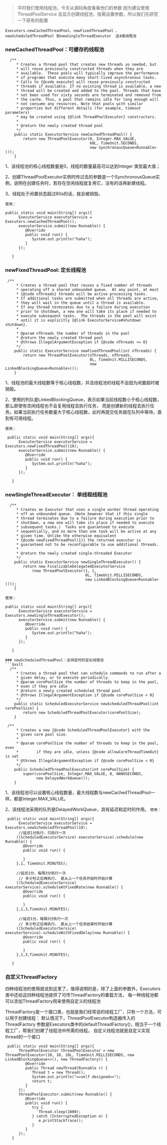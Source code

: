 > 平时我们使用线程池，今天从源码角度看看他们的参数
> 因为建议使用ThreadPoolService 去显示创建线程池，按需设置参数，所以我们先研究一下原有的配置

`Executors.newCachedThreadPool、newFixedThreadPool 、newScheduledThreadPool 和newSingleThreadExecutor  这4类线程池`

### newCachedThreadPool：可缓存的线程池
```$xslt
  /**
     * Creates a thread pool that creates new threads as needed, but
     * will reuse previously constructed threads when they are
     * available.  These pools will typically improve the performance
     * of programs that execute many short-lived asynchronous tasks.
     * Calls to {@code execute} will reuse previously constructed
     * threads if available. If no existing thread is available, a new
     * thread will be created and added to the pool. Threads that have
     * not been used for sixty seconds are terminated and removed from
     * the cache. Thus, a pool that remains idle for long enough will
     * not consume any resources. Note that pools with similar
     * properties but different details (for example, timeout parameters)
     * may be created using {@link ThreadPoolExecutor} constructors.
     *
     * @return the newly created thread pool
     */
    public static ExecutorService newCachedThreadPool() {
        return new ThreadPoolExecutor(0, Integer.MAX_VALUE,
                                      60L, TimeUnit.SECONDS,
                                      new SynchronousQueue<Runnable>());
    }

```
1、该线程池的核心线程数量是0，线程的数量最高可以达到Integer 类型最大值；

2、创建ThreadPoolExecutor实例时传过去的参数是一个SynchronousQueue实例，说明在创建任务时，若存在空闲线程就复用它，没有的话再新建线程。

3、线程处于闲置状态超过60s的话，就会被销毁。

``使用：``
```$xslt
public static void main(String[] args){
      ExecutorService executorService = Executors.newCachedThreadPool();
      executorService.submit(new Runnable() {
         @Override
         public void run() {
            System.out.println("haha");
         }
      });
      
   } 
```

### newFixedThreadPool: 定长线程池
```$xslt
 /**
     * Creates a thread pool that reuses a fixed number of threads
     * operating off a shared unbounded queue.  At any point, at most
     * {@code nThreads} threads will be active processing tasks.
     * If additional tasks are submitted when all threads are active,
     * they will wait in the queue until a thread is available.
     * If any thread terminates due to a failure during execution
     * prior to shutdown, a new one will take its place if needed to
     * execute subsequent tasks.  The threads in the pool will exist
     * until it is explicitly {@link ExecutorService#shutdown shutdown}.
     *
     * @param nThreads the number of threads in the pool
     * @return the newly created thread pool
     * @throws IllegalArgumentException if {@code nThreads <= 0}
     */
    public static ExecutorService newFixedThreadPool(int nThreads) {
        return new ThreadPoolExecutor(nThreads, nThreads,
                                      0L, TimeUnit.MILLISECONDS,
                                      new LinkedBlockingQueue<Runnable>());
    }
```
1、线程池的最大线程数等于核心线程数，并且线程池的线程不会因为闲置超时被销毁。

2、使用的列队是LinkedBlockingQueue，表示如果当前线程数小于核心线程数，那么即使有空闲线程也不会复用线程去执行任务，
而是创建新的线程去执行任务。如果当前执行任务数量大于核心线程数，此时再提交任务就在队列中等待，直到有可用线程。

``使用：``
```$xslt
 public static void main(String[] args){
      ExecutorService executorService = Executors.newFixedThreadPool(10);
      executorService.submit(new Runnable() {
         @Override
         public void run() {
            System.out.println("haha");
         }
      });

   }
```

### newSingleThreadExecutor： 单线程线程池
```$xslt
  /**
     * Creates an Executor that uses a single worker thread operating
     * off an unbounded queue. (Note however that if this single
     * thread terminates due to a failure during execution prior to
     * shutdown, a new one will take its place if needed to execute
     * subsequent tasks.)  Tasks are guaranteed to execute
     * sequentially, and no more than one task will be active at any
     * given time. Unlike the otherwise equivalent
     * {@code newFixedThreadPool(1)} the returned executor is
     * guaranteed not to be reconfigurable to use additional threads.
     *
     * @return the newly created single-threaded Executor
     */
    public static ExecutorService newSingleThreadExecutor() {
        return new FinalizableDelegatedExecutorService
            (new ThreadPoolExecutor(1, 1,
                                    0L, TimeUnit.MILLISECONDS,
                                    new LinkedBlockingQueue<Runnable>()));
    }
```
``使用：``
```$xslt
public static void main(String[] args){
      ExecutorService executorService = Executors.newSingleThreadExecutor();
      executorService.submit(new Runnable() {
         @Override
         public void run() {
            System.out.println("haha");
         }
      });

   }

### newScheduledThreadPool：支持定时的定长线程池
```$xslt
  /**
     * Creates a thread pool that can schedule commands to run after a
     * given delay, or to execute periodically.
     * @param corePoolSize the number of threads to keep in the pool,
     * even if they are idle
     * @return a newly created scheduled thread pool
     * @throws IllegalArgumentException if {@code corePoolSize < 0}
     */
    public static ScheduledExecutorService newScheduledThreadPool(int corePoolSize) {
        return new ScheduledThreadPoolExecutor(corePoolSize);
    }

 /**
     * Creates a new {@code ScheduledThreadPoolExecutor} with the
     * given core pool size.
     *
     * @param corePoolSize the number of threads to keep in the pool, even
     *        if they are idle, unless {@code allowCoreThreadTimeOut} is set
     * @throws IllegalArgumentException if {@code corePoolSize < 0}
     */
    public ScheduledThreadPoolExecutor(int corePoolSize) {
        super(corePoolSize, Integer.MAX_VALUE, 0, NANOSECONDS,
              new DelayedWorkQueue());
    }
```
1、该线程池可以设置核心线程数量，最大线程数与newCachedThreadPool一样，都是Integer.MAX_VALUE。

2、该线程池采用的队列是DelayedWorkQueue，具有延迟和定时的作用。
``使用：``
```$xslt
 public static void main(String[] args){
      ExecutorService executorService = Executors.newScheduledThreadPool(10);
      //延迟1分执行，只执行一次
     ((ScheduledExecutorService) executorService).schedule(new Runnable() {
        @Override
        public void run() {

        }
     },1, TimeUnit.MINUTES);

     //延迟1分，每隔3分执行一次
      // 多少秒之后再执行， 是从上一个任务开始时开始计算
     ((ScheduledExecutorService) executorService).scheduleAtFixedRate(new Runnable() {
        @Override
        public void run() {

        }
     },1,3,TimeUnit.MINUTES);

      //延迟1分，每隔3分执行一次
      // 多少秒之后再执行， 是从上一个任务结束时开始计算
     ((ScheduledExecutorService) executorService).scheduleWithFixedDelay(new Runnable() {
        @Override
        public void run() {
           
        }
     },1,3,TimeUnit.MINUTES);
     
   }
```


### 自定义ThreadFactory
四种线程池的使用就说到这里了，值得说明的是，除了上面的参数外，Executors类中还给这四种线程池提供了可传ThreadFactory的重载方法，
每一种线程池都可以添加ThreadFactory用来使用自定义的线程池

ThreadFactory是一个接口类，也就是我们经常说的线程工厂，只有一个方法，可以用于创建线程：
默认情况下，ThreadPoolExecutor构造器传入的ThreadFactory 参数是Executors类中的defaultThreadFactory()，相当于一个线程工厂，帮我们创建了线程池中所需的线程。
自定义线程池就是自定义实现thread的一个接口
```$xslt
 public static void main(String[] args){
      ThreadPoolExecutor threadPoolExecutor = new ThreadPoolExecutor(10, 10, 10L, TimeUnit.MILLISECONDS, new LinkedBlockingQueue<>(), new ThreadFactory() {
         @Override
         public Thread newThread(Runnable r) {
            Thread t = new Thread();
            System.out.println("==self designed==");
            return t;
         }
      });
      threadPoolExecutor.submit(new Runnable() {
         @Override
         public void run() {
            try {
               Thread.sleep(1000);
            } catch (InterruptedException e) {
               e.printStackTrace();
            }
         }
      });
   }
```

